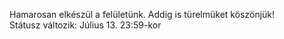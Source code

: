   <div className="w-full z-40 flex flex-col"> 
                    <div className="bg-red-800 py-4 px-4 sm:px-6 lg:px-8 shadow-md">
                        <div className="max-w-full mx-auto flex items-center justify-center text-center">
                            <motion.div
                                className="flex items-center space-x-3"
                                initial={{ opacity: 0, y: -10 }}
                                animate={{ opacity: 1, y: 0 }}
                                transition={{ duration: 0.5, ease: 'easeOut', delay: 1 }}
                            >
                                <ExclamationTriangleIcon className="h-7 w-7 sm:h-8 sm:w-8 text-white animate-pulse" />
                                <p className="text-white font-bold text-lg sm:text-xl md:text-2xl animate-pulse">
                                    Hamarosan elkészül a felületünk. Addig is türelmüket köszönjük!
                                    <br className="sm:hidden" />
                                    <span className="block mt-1 sm:inline sm:ml-2">Státusz változik: Július 13. 23:59-kor</span>
                                </p>
                            </motion.div>
                        </div>
                    </div>
                </div> 
